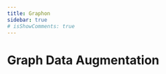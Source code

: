 ```yaml
---
title: Graphon
sidebar: true
# isShowComments: true
---
```

# Graph Data Augmentation
<ClientOnly>
<title-pv/>
</ClientOnly>






<ClientOnly>
  <leave/>
</ClientOnly/>